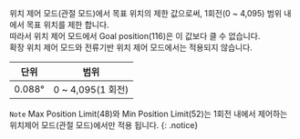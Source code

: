 위치 제어 모드(관절 모드)에서 목표 위치의 제한 값으로써, 1회전(0 ~ 4,095) 범위 내에서 목표 위치를 제한 합니다.  
따라서 위치 제어 모드에서 Goal position(116)은 이 값보다 클 수 없습니다.  
확장 위치 제어 모드와 전류기반 위치 제어 모드에서는 적용되지 않습니다.

|단위|범위|
| :---: | :---: |
|0.088&deg;|0 ~ 4,095(1 회전)|

`Note` Max Position Limit(48)와 Min Position Limit(52)는 1회전 내에서 제어하는 위치제어 모드(관절 모드)에서만 적용 됩니다.
{: .notice}
